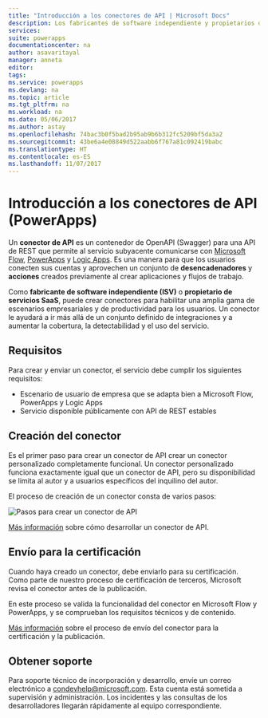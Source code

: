 ```yaml
---
title: "Introducción a los conectores de API | Microsoft Docs"
description: Los fabricantes de software independiente y propietarios de servicios SaaS pueden crear conectores que certifique Microsoft.
services: 
suite: powerapps
documentationcenter: na
author: asavaritayal
manager: anneta
editor: 
tags: 
ms.service: powerapps
ms.devlang: na
ms.topic: article
ms.tgt_pltfrm: na
ms.workload: na
ms.date: 05/06/2017
ms.author: astay
ms.openlocfilehash: 74bac3b0f5bad2b95ab9b6b312fc5209bf5da3a2
ms.sourcegitcommit: 43be6a4e08849d522aabb6f767a81c092419babc
ms.translationtype: HT
ms.contentlocale: es-ES
ms.lasthandoff: 11/07/2017
---
```

# <a name="api-connector-overview-powerapps"></a>Introducción a los conectores de API (PowerApps)
Un **conector de API** es un contenedor de OpenAPI (Swagger) para una API de REST que permite al servicio subyacente comunicarse con [Microsoft Flow](https://flow.microsoft.com), [PowerApps](https://powerapps.microsoft.com) y [Logic Apps](https://docs.microsoft.com/azure/logic-apps/). Es una manera para que los usuarios conecten sus cuentas y aprovechen un conjunto de **desencadenadores** y **acciones** creados previamente al crear aplicaciones y flujos de trabajo.

Como **fabricante de software independiente (ISV)** o **propietario de servicios SaaS**, puede crear conectores para habilitar una amplia gama de escenarios empresariales y de productividad para los usuarios. Un conector le ayudará a ir más allá de un conjunto definido de integraciones y a aumentar la cobertura, la detectabilidad y el uso del servicio.

## <a name="requirements"></a>Requisitos
Para crear y enviar un conector, el servicio debe cumplir los siguientes requisitos:

* Escenario de usuario de empresa que se adapta bien a Microsoft Flow, PowerApps y Logic Apps
* Servicio disponible públicamente con API de REST estables

## <a name="build-your-connector"></a>Creación del conector
Es el primer paso para crear un conector de API crear un conector personalizado completamente funcional. Un conector personalizado funciona exactamente igual que un conector de API, pero su disponibilidad se limita al autor y a usuarios específicos del inquilino del autor.

El proceso de creación de un conector consta de varios pasos:

![Pasos para crear un conector de API](./media/api-connectors-overview/authoring-steps.png)

[Más información](api-connector-dev.md) sobre cómo desarrollar un conector de API.

## <a name="submit-for-certification"></a>Envío para la certificación
Cuando haya creado un conector, debe enviarlo para su certificación. Como parte de nuestro proceso de certificación de terceros, Microsoft revisa el conector antes de la publicación.

En este proceso se valida la funcionalidad del conector en Microsoft Flow y PowerApps, y se comprueban los requisitos técnicos y de contenido.

[Más información](api-connector-submission.md) sobre el proceso de envío del conector para la certificación y la publicación.

## <a name="get-support"></a>Obtener soporte
Para soporte técnico de incorporación y desarrollo, envíe un correo electrónico a [condevhelp@microsoft.com](mailto:condevhelp@microsoft.com). Esta cuenta está sometida a supervisión y administración. Los incidentes y las consultas de los desarrolladores llegarán rápidamente al equipo correspondiente.

